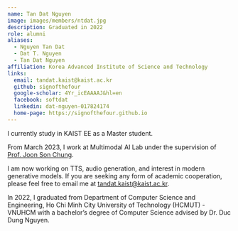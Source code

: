 ```yaml
---
name: Tan Dat Nguyen
image: images/members/ntdat.jpg
description: Graduated in 2022
role: alumni
aliases:
  - Nguyen Tan Dat
  - Dat T. Nguyen
  - Tan Dat Nguyen
affiliation: Korea Advanced Institute of Science and Technology
links:
  email: tandat.kaist@kaist.ac.kr
  github: signofthefour
  google-scholar: 4Yr_icEAAAAJ&hl=en
  facebook: softdat
  linkedin: dat-nguyen-017824174
  home-page: https://signofthefour.github.io
---
```


I currently study in KAIST EE as a Master student.

From March 2023, I work at Multimodal AI Lab under the supervision of [Prof. Joon Son Chung](https://mmai.io/joon/).

I am now working on TTS, audio generation, and interest in modern generative models. If you are seeking any form of academic cooperation, please feel free to email me at tandat.kaist@kaist.ac.kr.

In 2022, I graduated from Department of Computer Science and Engineering, Ho Chi Minh City University of Technology (HCMUT) - VNUHCM with a bachelor’s degree of Computer Science advised by Dr. Duc Dung Nguyen.
